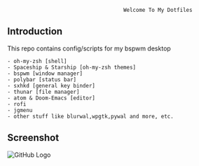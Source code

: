                                          Welcome To My Dotfiles



Introduction
------------

This repo contains config/scripts for my bspwm desktop


	- oh-my-zsh [shell]
	- Spaceship & Starship [oh-my-zsh themes]
	- bspwm [window manager]
	- polybar [status bar]
	- sxhkd [general key binder]
	- thunar [file manager]
	- atom & Doom-Emacs [editor]
	- rofi
	- jgmenu
	- other stuff like blurwal,wpgtk,pywal and more, etc.

Screenshot
---------

![GitHub Logo](https://i.imgur.com/OW1yEW6.png)


